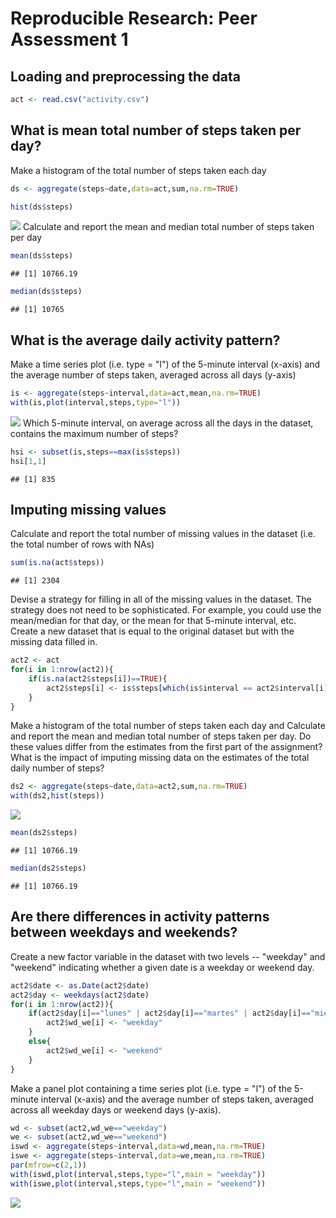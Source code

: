 # Reproducible Research: Peer Assessment 1


## Loading and preprocessing the data


```r
act <- read.csv("activity.csv")
```

## What is mean total number of steps taken per day?

Make a histogram of the total number of steps taken each day

```r
ds <- aggregate(steps~date,data=act,sum,na.rm=TRUE)
```

```r
hist(ds$steps)
```

![](PA1_template_files/figure-html/histogram-1.png)<!-- -->
Calculate and report the mean and median total number of steps taken per day

```r
mean(ds$steps)
```

```
## [1] 10766.19
```

```r
median(ds$steps)
```

```
## [1] 10765
```

## What is the average daily activity pattern?

Make a time series plot (i.e. type = "l") of the 5-minute interval (x-axis) and the average number of steps taken, averaged across all days (y-axis)

```r
is <- aggregate(steps~interval,data=act,mean,na.rm=TRUE)
with(is,plot(interval,steps,type="l"))
```

![](PA1_template_files/figure-html/unnamed-chunk-4-1.png)<!-- -->
Which 5-minute interval, on average across all the days in the dataset, contains the maximum number of steps?

```r
hsi <- subset(is,steps==max(is$steps))
hsi[1,1]
```

```
## [1] 835
```

## Imputing missing values

Calculate and report the total number of missing values in the dataset (i.e. the total number of rows with NAs)

```r
sum(is.na(act$steps))
```

```
## [1] 2304
```
Devise a strategy for filling in all of the missing values in the dataset. The strategy does not need to be sophisticated. For example, you could use the mean/median for that day, or the mean for that 5-minute interval, etc.  
Create a new dataset that is equal to the original dataset but with the missing data filled in.

```r
act2 <- act
for(i in 1:nrow(act2)){
    if(is.na(act2$steps[i])==TRUE){
        act2$steps[i] <- is$steps[which(is$interval == act2$interval[i])]
    }
}
```
Make a histogram of the total number of steps taken each day and Calculate and report the mean and median total number of steps taken per day. Do these values differ from the estimates from the first part of the assignment? What is the impact of imputing missing data on the estimates of the total daily number of steps?

```r
ds2 <- aggregate(steps~date,data=act2,sum,na.rm=TRUE)
with(ds2,hist(steps))
```

![](PA1_template_files/figure-html/unnamed-chunk-8-1.png)<!-- -->

```r
mean(ds2$steps)
```

```
## [1] 10766.19
```

```r
median(ds2$steps)   
```

```
## [1] 10766.19
```

## Are there differences in activity patterns between weekdays and weekends?

Create a new factor variable in the dataset with two levels -- "weekday" and "weekend" indicating whether a given date is a weekday or weekend day.

```r
act2$date <- as.Date(act2$date)
act2$day <- weekdays(act2$date)
for(i in 1:nrow(act2)){
    if(act2$day[i]=="lunes" | act2$day[i]=="martes" | act2$day[i]=="miércoles" | act2$day[i]=="jueves" | act2$day[i]=="viernes"){
        act2$wd_we[i] <- "weekday"
    }
    else{
        act2$wd_we[i] <- "weekend"
    }
}
```
Make a panel plot containing a time series plot (i.e. type = "l") of the 5-minute interval (x-axis) and the average number of steps taken, averaged across all weekday days or weekend days (y-axis).

```r
wd <- subset(act2,wd_we=="weekday")
we <- subset(act2,wd_we=="weekend")
iswd <- aggregate(steps~interval,data=wd,mean,na.rm=TRUE)
iswe <- aggregate(steps~interval,data=we,mean,na.rm=TRUE)
par(mfrow=c(2,1))
with(iswd,plot(interval,steps,type="l",main = "weekday"))
with(iswe,plot(interval,steps,type="l",main = "weekend"))
```

![](PA1_template_files/figure-html/unnamed-chunk-10-1.png)<!-- -->
